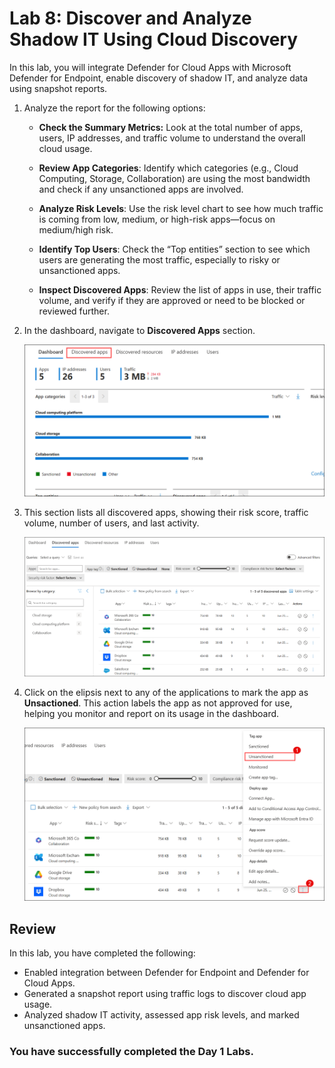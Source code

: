 # Lab 8: Discover and Analyze Shadow IT Using Cloud Discovery

In this lab, you will integrate Defender for Cloud Apps with Microsoft Defender for Endpoint, enable discovery of shadow IT, and analyze data using snapshot reports.

1. Analyze the report for the following options:

    - **Check the Summary Metrics:** Look at the total number of apps, users, IP addresses, and traffic volume to understand the overall cloud usage.
    
    - **Review App Categories**: Identify which categories (e.g., Cloud Computing, Storage, Collaboration) are using the most bandwidth and check if any unsanctioned apps are involved.
    
    - **Analyze Risk Levels**: Use the risk level chart to see how much traffic is coming from low, medium, or high-risk apps—focus on medium/high risk.
    
    - **Identify Top Users**: Check the “Top entities” section to see which users are generating the most traffic, especially to risky or unsanctioned apps.
    
    - **Inspect Discovered Apps**: Review the list of apps in use, their traffic volume, and verify if they are approved or need to be blocked or reviewed further.

1. In the dashboard, navigate to **Discovered Apps** section.

   ![](../media/rd_day1_ex4_t2_1.png)

1. This section lists all discovered apps, showing their risk score, traffic volume, number of users, and last activity.

   ![](../media/rd_day1_ex4_t2_2.png)

1. Click on the elipsis next to any of the applications to mark the app as **Unsactioned**. This action labels the app as not approved for use, helping you monitor and report on its usage in the dashboard.

   ![](../media/rd_day1_ex4_t2_3.png)

## Review

In this lab, you have completed the following:

- Enabled integration between Defender for Endpoint and Defender for Cloud Apps.
- Generated a snapshot report using traffic logs to discover cloud app usage.
- Analyzed shadow IT activity, assessed app risk levels, and marked unsanctioned apps.

### You have successfully completed the Day 1 Labs.
